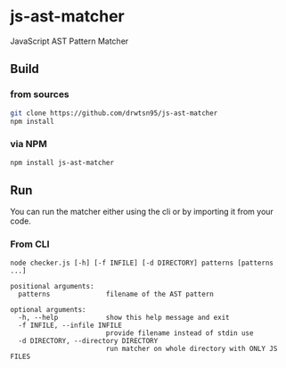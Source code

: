 # js-ast-matcher
JavaScript AST Pattern Matcher

## Build

### from sources
```bash
git clone https://github.com/drwtsn95/js-ast-matcher
npm install
```
### via NPM
```bash
npm install js-ast-matcher
```
## Run
You can run the matcher either using the cli or by importing it from your code.
### From CLI
```
node checker.js [-h] [-f INFILE] [-d DIRECTORY] patterns [patterns ...]

positional arguments:
  patterns              filename of the AST pattern

optional arguments:
  -h, --help            show this help message and exit
  -f INFILE, --infile INFILE
                        provide filename instead of stdin use
  -d DIRECTORY, --directory DIRECTORY
                        run matcher on whole directory with ONLY JS FILES
```
